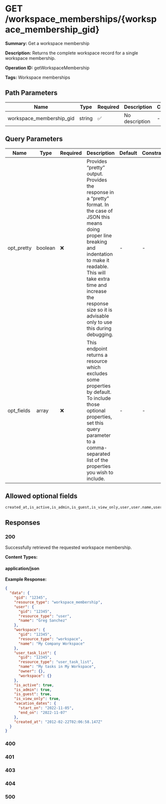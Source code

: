 # GET /workspace_memberships/{workspace_membership_gid}

**Summary:** Get a workspace membership

**Description:** Returns the complete workspace record for a single workspace membership.

**Operation ID:** getWorkspaceMembership

**Tags:** Workspace memberships

## Path Parameters

| Name | Type | Required | Description | Constraints |
|------|------|----------|-------------|-------------|
| workspace_membership_gid | string | ✅ | No description | - |

## Query Parameters

| Name | Type | Required | Description | Default | Constraints |
|------|------|----------|-------------|---------|-------------|
| opt_pretty | boolean | ❌ | Provides “pretty” output. Provides the response in a “pretty” format. In the case of JSON this means doing proper line breaking and indentation to make it readable. This will take extra time and increase the response size so it is advisable only to use this during debugging. | - | - |
| opt_fields | array | ❌ | This endpoint returns a resource which excludes some properties by default. To include those optional properties, set this query parameter to a comma-separated list of the properties you wish to include. | - | - |

## Allowed optional fields

```
created_at,is_active,is_admin,is_guest,is_view_only,user,user.name,user_task_list,user_task_list.name,user_task_list.owner,user_task_list.workspace,vacation_dates,vacation_dates.end_on,vacation_dates.start_on,workspace,workspace.name
```

## Responses

### 200

Successfully retrieved the requested workspace membership.

**Content Types:**

#### application/json

**Example Response:**

```json
{
  "data": {
    "gid": "12345",
    "resource_type": "workspace_membership",
    "user": {
      "gid": "12345",
      "resource_type": "user",
      "name": "Greg Sanchez"
    },
    "workspace": {
      "gid": "12345",
      "resource_type": "workspace",
      "name": "My Company Workspace"
    },
    "user_task_list": {
      "gid": "12345",
      "resource_type": "user_task_list",
      "name": "My tasks in My Workspace",
      "owner": {},
      "workspace": {}
    },
    "is_active": true,
    "is_admin": true,
    "is_guest": true,
    "is_view_only": true,
    "vacation_dates": {
      "start_on": "2022-11-05",
      "end_on": "2022-11-07"
    },
    "created_at": "2012-02-22T02:06:58.147Z"
  }
}
```

### 400

<reference>

### 401

<reference>

### 403

<reference>

### 404

<reference>

### 500

<reference>

